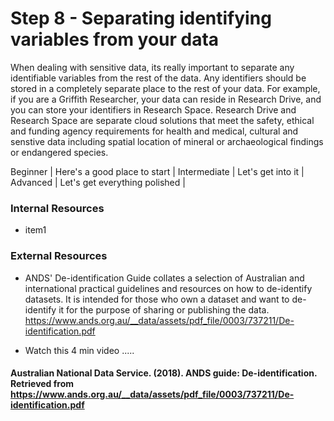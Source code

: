 # Step 8 - Separating identifying variables from your data

When dealing with sensitive data, its really important to separate any identifiable variables from the rest of the data. Any identifiers should be stored in a completely separate place to the rest of your data. For example, if you are a Griffith Researcher, your data can reside in Research Drive, and you can store your identifiers in Research Space.   Research Drive and Research Space are separate cloud solutions that  meet the safety, ethical and funding agency requirements for health and medical, cultural and senstive data including spatial location of mineral or archaeological findings or endangered species.   

Beginner | Here's a good place to start |
Intermediate | Let's get into it |
Advanced | Let's get everything polished |

### Internal Resources
* item1

### External Resources
* ANDS' De-identification Guide collates a selection of Australian and international practical guidelines and resources on how to de-identify datasets. It is intended for those who own a dataset and want to de-identify it for the purpose of sharing or publishing the data. https://www.ands.org.au/__data/assets/pdf_file/0003/737211/De-identification.pdf 

* Watch this 4 min video .....
#### Australian National Data Service. (2018). ANDS guide: De-identification.  Retrieved from https://www.ands.org.au/__data/assets/pdf_file/0003/737211/De-identification.pdf
